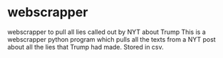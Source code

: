 # webscrapper
webscrapper to pull all lies called out by NYT about Trump
This is a webscrapper python program which pulls all the texts from a NYT post about all the lies that Trump had made. 
Stored in csv.
